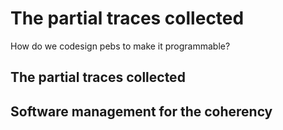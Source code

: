 # The partial traces collected
How do we codesign pebs to make it programmable?

## The partial traces collected

## Software management for the coherency
